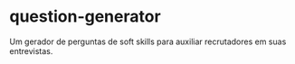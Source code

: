 # question-generator
Um gerador de perguntas de soft skills para auxiliar recrutadores em suas entrevistas.
